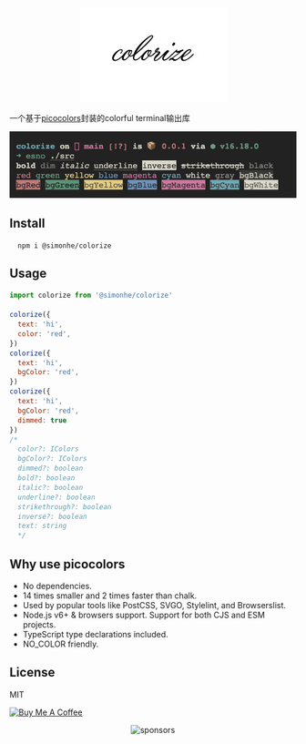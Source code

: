 <span><p align="center">![kv](/assets/kv.png)</p></span>

一个基于[picocolors](https://github.com/SimonHe1995/picocolors)封装的colorful terminal输出库

![screenshot](/assets/screenshot.png)

## Install
```
  npm i @simonhe/colorize
```

## Usage
```js
import colorize from '@simonhe/colorize'

colorize({
  text: 'hi',
  color: 'red',
})
colorize({
  text: 'hi',
  bgColor: 'red',
})
colorize({
  text: 'hi',
  bgColor: 'red',
  dimmed: true
})
/*
  color?: IColors
  bgColor?: IColors
  dimmed?: boolean
  bold?: boolean
  italic?: boolean
  underline?: boolean
  strikethrough?: boolean
  inverse?: boolean
  text: string
  */
```

## Why use picocolors
- No dependencies.
- 14 times smaller and 2 times faster than chalk.
- Used by popular tools like PostCSS, SVGO, Stylelint, and Browserslist.
- Node.js v6+ & browsers support. Support for both CJS and ESM projects.
- TypeScript type declarations included.
- NO_COLOR friendly.

## License
MIT

<a href="https://github.com/Simon-He95/sponsor" target="_blank"><img src="https://cdn.buymeacoffee.com/buttons/default-orange.png" alt="Buy Me A Coffee" style="height: 51px !important;width: 217px !important;" ></a>

<span><div align="center">![sponsors](https://www.hejian.club/images/sponsors.jpg)</div></span>
